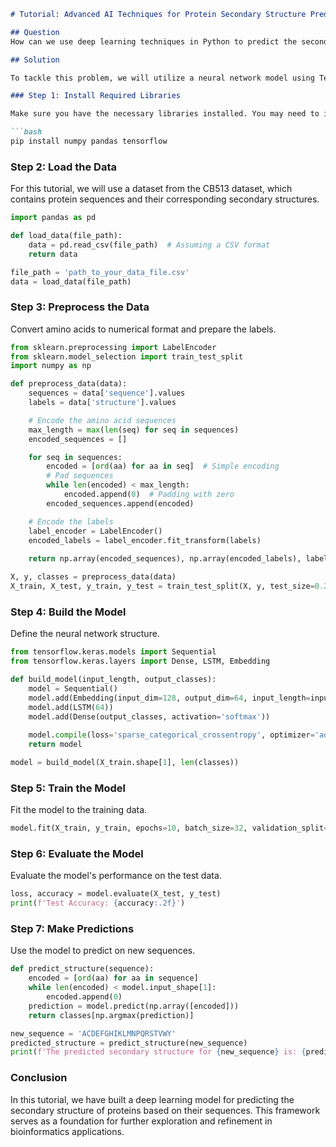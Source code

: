 ```markdown
# Tutorial: Advanced AI Techniques for Protein Secondary Structure Prediction

## Question
How can we use deep learning techniques in Python to predict the secondary structure of proteins based on their amino acid sequences?

## Solution

To tackle this problem, we will utilize a neural network model using TensorFlow and Keras. We will build a model to predict the secondary structure of proteins from their amino acid sequences.

### Step 1: Install Required Libraries

Make sure you have the necessary libraries installed. You may need to install TensorFlow if you haven't done so:

```bash
pip install numpy pandas tensorflow
```

### Step 2: Load the Data

For this tutorial, we will use a dataset from the CB513 dataset, which contains protein sequences and their corresponding secondary structures.

```python
import pandas as pd

def load_data(file_path):
    data = pd.read_csv(file_path)  # Assuming a CSV format
    return data

file_path = 'path_to_your_data_file.csv'
data = load_data(file_path)
```

### Step 3: Preprocess the Data

Convert amino acids to numerical format and prepare the labels.

```python
from sklearn.preprocessing import LabelEncoder
from sklearn.model_selection import train_test_split
import numpy as np

def preprocess_data(data):
    sequences = data['sequence'].values
    labels = data['structure'].values

    # Encode the amino acid sequences
    max_length = max(len(seq) for seq in sequences)
    encoded_sequences = []

    for seq in sequences:
        encoded = [ord(aa) for aa in seq]  # Simple encoding
        # Pad sequences
        while len(encoded) < max_length:
            encoded.append(0)  # Padding with zero
        encoded_sequences.append(encoded)

    # Encode the labels
    label_encoder = LabelEncoder()
    encoded_labels = label_encoder.fit_transform(labels)
    
    return np.array(encoded_sequences), np.array(encoded_labels), label_encoder.classes_

X, y, classes = preprocess_data(data)
X_train, X_test, y_train, y_test = train_test_split(X, y, test_size=0.2, random_state=42)
```

### Step 4: Build the Model

Define the neural network structure.

```python
from tensorflow.keras.models import Sequential
from tensorflow.keras.layers import Dense, LSTM, Embedding

def build_model(input_length, output_classes):
    model = Sequential()
    model.add(Embedding(input_dim=128, output_dim=64, input_length=input_length))
    model.add(LSTM(64))
    model.add(Dense(output_classes, activation='softmax'))
    
    model.compile(loss='sparse_categorical_crossentropy', optimizer='adam', metrics=['accuracy'])
    return model

model = build_model(X_train.shape[1], len(classes))
```

### Step 5: Train the Model

Fit the model to the training data.

```python
model.fit(X_train, y_train, epochs=10, batch_size=32, validation_split=0.2)
```

### Step 6: Evaluate the Model

Evaluate the model's performance on the test data.

```python
loss, accuracy = model.evaluate(X_test, y_test)
print(f'Test Accuracy: {accuracy:.2f}')
```

### Step 7: Make Predictions

Use the model to predict on new sequences.

```python
def predict_structure(sequence):
    encoded = [ord(aa) for aa in sequence]
    while len(encoded) < model.input_shape[1]:
        encoded.append(0)
    prediction = model.predict(np.array([encoded]))
    return classes[np.argmax(prediction)]

new_sequence = 'ACDEFGHIKLMNPQRSTVWY'
predicted_structure = predict_structure(new_sequence)
print(f'The predicted secondary structure for {new_sequence} is: {predicted_structure}')
```

### Conclusion

In this tutorial, we have built a deep learning model for predicting the secondary structure of proteins based on their sequences. This framework serves as a foundation for further exploration and refinement in bioinformatics applications.
```